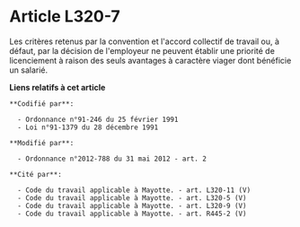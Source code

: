 # Article L320-7

Les critères retenus par la convention et l'accord collectif de travail ou, à défaut, par la décision de l'employeur ne
peuvent établir une priorité de licenciement à raison des seuls avantages à caractère viager dont bénéficie un salarié.

**Liens relatifs à cet article**

	**Codifié par**:

	  - Ordonnance n°91-246 du 25 février 1991
	  - Loi n°91-1379 du 28 décembre 1991

	**Modifié par**:

	  - Ordonnance n°2012-788 du 31 mai 2012 - art. 2

	**Cité par**:

	  - Code du travail applicable à Mayotte. - art. L320-11 (V)
	  - Code du travail applicable à Mayotte. - art. L320-5 (V)
	  - Code du travail applicable à Mayotte. - art. L320-9 (V)
	  - Code du travail applicable à Mayotte. - art. R445-2 (V)
